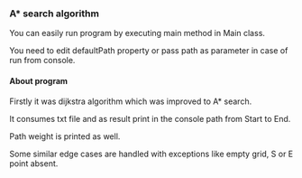 ### A* search algorithm

You can easily run program by executing main method in Main class.

You need to edit defaultPath property or pass path as parameter in case of run from console.

#### About program
Firstly it was dijkstra algorithm which was improved to A* search.

It consumes txt file and as result print in the console path from Start to End.

Path weight is printed as well.

Some similar edge cases are handled with exceptions like empty grid, S or E point absent.

